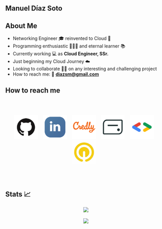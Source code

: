 ## Manuel Díaz Soto  #
## About Me ##

- Networking Engineer 🎓  reinvented to Cloud 💬  
- Programming enthusiastic 👨🏻‍💻  and eternal learner 📚  
- Currently working 💻 as **Cloud Engineer, SSr.**  
- Just beginning my Cloud Journey ☁️  
- Looking to collaborate 👐🏻 on any interesting and challenging project  
- How to reach me: 📨 **diazsm@gmail.com**  

## How to reach me ##

</br></br><p align="center">
	<a href="https://github.com/thechamo"><img src="/images/icon-github.png" alt="GitHub" height="75" width="75"></a>&nbsp;&nbsp;&nbsp;
	<a href="https://www.linkedin.com/in/manueldiazsoto/"><img src="/images/icon-linkedin.png" alt="LinkedIn" height="75" width="75"></a>&nbsp;&nbsp;&nbsp;
    <a href="https://www.credly.com/users/manueldiazsoto"><img src="/images/icon-credly.png" alt="Credly" height="75" width="75"></a>&nbsp;&nbsp;&nbsp;
    <a href="https://www.credential.net/profile/manuelignaciodiazsoto273400/wallet"><img src="/images/icon-accredible.png" alt="Accredible.net" height="75" width="75"></a>&nbsp;&nbsp;&nbsp;
    <a href="https://g.dev/manueldiazsoto"><img src="/images/icon-googledev.png" alt="Google Developer" height="75" width="75"></a>&nbsp;&nbsp;&nbsp;
    <a href="https://www.cloudskillsboost.google/public_profiles/120ef6de-26a5-42d4-93ce-e239968f37ab"><img src="/images/icon-qwiklabs.jpeg" alt="QwikLabs" height="75" width="75"></a>&nbsp;&nbsp;&nbsp;
</p></br></br>

## Stats 📈 ##

<p align="center">
    <img align="center" src="https://github-readme-stats.vercel.app/api/?username=manueldiazsoto&hide=contribs,prs&show_icons=true&title_color=fff&icon_color=79ff97&text_color=9f9f9f&bg_color=151515"></br></br>
    <img align="center" src="https://github-readme-stats.vercel.app/api/top-langs/?username=manueldiazsoto&layout=compact&show_icons=true&title_color=fff&icon_color=79ff97&text_color=9f9f9f&bg_color=151515">
</p>

